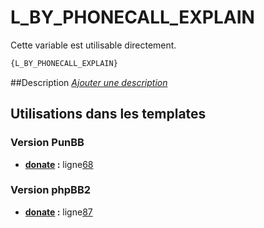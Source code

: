 # L_BY_PHONECALL_EXPLAIN


Cette variable est utilisable directement.

```html
{L_BY_PHONECALL_EXPLAIN}
```

##Description
[*Ajouter une description*](https://fa-tvars.appspot.com/var/L_BY_PHONECALL_EXPLAIN)

## Utilisations dans les templates

### Version PunBB
* __[donate](../tpl/var/punbb/donate.md#readme) :__ ligne[68](../tpl/src/punbb/donate.tpl#L68)

### Version phpBB2
* __[donate](../tpl/var/subsilver/donate.md#readme) :__ ligne[87](../tpl/src/subsilver/donate.tpl#L87)